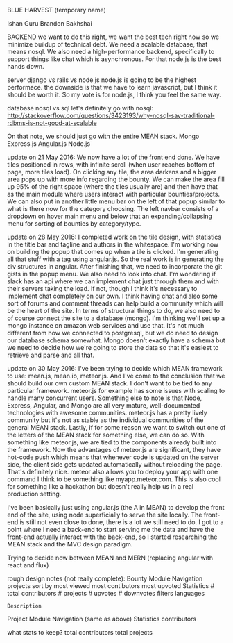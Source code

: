 BLUE HARVEST (temporary name)

Ishan Guru
Brandon Bakhshai

BACKEND
    we want to do this right, we want the best tech right now
    so we minimize buildup of technical debt. We need a scalable database,
    that means nosql. We also need a high-performance backend, specifically to
    support things like chat which is asynchronous. For that node.js is the best
    hands down. 

server
    django vs rails vs node.js
        node.js is going to be the highest performace. the downside is that we
        have to learn javascript, but I think it should be worth it. So my vote
        is for node.js, I think you feel the same way.
        

database
    nosql vs sql 
        let's definitely go with nosql: 
        http://stackoverflow.com/questions/3423193/why-nosql-say-traditional-rdbms-is-not-good-at-scalable

On that note, we should just go with the entire MEAN stack. 
Mongo
Express.js
Angular.js
Node.js



update on 21 May 2016:
We now have a lot of the front end done. We have tiles positioned in rows, with
infinite scroll (when user reaches bottom of page, more tiles load). On clicking
any tile, the area darkens and a bigger area pops up with more info regarding
the bounty. We can make the area fill up 95% of the right space (where the tiles
usually are) and then have that as the main module where users interact with
particular bounties/projects. We can also put in another little menu bar on the
left of that popup similar to what is there now for the category choosing.
The left navbar consists of a dropdown on hover main menu and below that an
expanding/collapsing menu for sorting of bounties by category/type. 

update on 28 May 2016:
I completed work on the tile design, with statistics in the title bar and
tagline and authors in the whitespace. I'm working now on building the popup 
that comes up when a tile is clicked. I'm generating all that stuff with a tag 
using angular.js. So the real work is in generating the div structures in
angular. After finishing that, we need to incorporate the git gists in the popup
menu. We also need to look into chat. I'm wondering if slack has an api where we
can implement chat just through them and with their servers taking the load. If
not, though I think it's necessary to implement chat completely on our own. I
think having chat and also some sort of forums and comment threads can help
build a community which will be the heart of the site. In terms of structural
things to do, we also need to of course connect the site to a database (mongo).
I'm thinking we'll set up a mongo instance on amazon web services and use that.
It's not much different from how we connected to postgresql, but we do need to
design our database schema somewhat. Mongo doesn't exactly have a schema but we
need to decide how we're going to store the data so that it's easiest to
retrieve and parse and all that.

update on 30 May 2016:
I've been trying to decide which MEAN framework to use: mean.js, mean.io,
meteor.js. And I've come to the conclusion that we should build our own custom 
MEAN stack. I don't want to be tied to any particular framework. meteor.js for
example has some issues with scaling to handle many concurrent users. Something
else to note is that Node, Express, Angular, and Mongo are all very mature, 
well-documented technologies with awesome communities. meteor.js has a pretty
lively community but it's not as stable as the individual communities of
the general MEAN stack. Lastly, if for some reason we want to switch out one of
the letters of the MEAN stack for something else, we can do so. With something
like meteor.js, we are tied to the components already built into the framework.
Now the advantages of meteor.js are significant, they have hot-code push which
means that whenever code is updated on the server side, the client side gets
updated automatically without reloading the page. That's definitely nice. meteor
also allows you to deploy your app with one command I think to be something like
myapp.meteor.com. This is also cool for something like a hackathon but doesn't
really help us in a real production setting. 

I've been basically just using angular.js (the A in
MEAN) to develop the front end of the site, using node superficially to serve
the site locally. The front-end is still not even close to done, there is a lot
we still need to do. I got to a point where I need a back-end to start serving me
the data and have the front-end actually interact with the back-end, so I
started researching the MEAN stack and the MVC design paradigm. 

Trying to decide now between MEAN and MERN (replacing angular with react and
flux)


rough design notes (not really complete):
Bounty Module
    Navigation
        projects
        sort by
            most viewed
            most contibutors
            most upvoted
    Statistics
        # total contributors
        # projects
        # upvotes
        # downvotes
        filters
        languages


    Description

Project Module
    Navigation (same as above)
    Statistics
        contributors


what stats to keep?
    total contributors
    total projects

